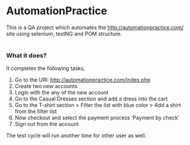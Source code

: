 # AutomationPractice
This is a QA project which automates the http://automationpractice.com/ site using selenium, testNG and POM structure.
<br><br>
### What it does?
It completes the following tasks,
1. Go to the URl: http://automationpractice.com/index.php
2. Create two new accounts
3. Login with the any of the new account
4. Go to the Casual Dresses section and add a dress into the cart
5. Go to the T-shirt section > Filter the list with blue color > Add a shirt from the filter list
6. Now checkout and select the payment process ‘Payment by check’
7. Sign out from the account

The test cycle will run another time for other user as well.